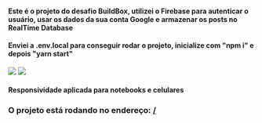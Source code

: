 <h4>Este é o projeto do desafio BuildBox, utilizei o Firebase para autenticar o usuário, usar os dados da sua conta Google e armazenar os posts no RealTime Database</h4>
<h4>Enviei a .env.local para conseguir rodar o projeto, inicialize com "npm i" e depois "yarn start"</h4>

<img src="https://i.imgur.com/QkZvnIF.png" />
<img src="https://i.imgur.com/nSDvfSw.png" />

<h4>Responsividade aplicada para notebooks e celulares</h4>
<h3>O projeto está rodando no endereço: <a href="https://web-developer-challenge.herokuapp.com/" target="_blank" />/</h3>
